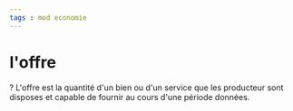 ```yaml
---
tags : mod economie
---
```

# l'offre

?
L'offre est la quantité d'un bien ou d'un service que les producteur sont disposes et capable de fournir au cours d'une période données.
<!--SR:!2022-10-02,3,250-->
